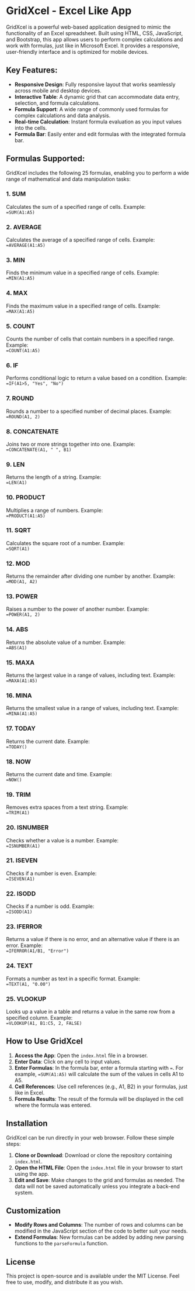 # GridXcel - Excel Like App

GridXcel is a powerful web-based application designed to mimic the functionality of an Excel spreadsheet. Built using HTML, CSS, JavaScript, and Bootstrap, this app allows users to perform complex calculations and work with formulas, just like in Microsoft Excel. It provides a responsive, user-friendly interface and is optimized for mobile devices.

## Key Features:
- **Responsive Design**: Fully responsive layout that works seamlessly across mobile and desktop devices.
- **Interactive Table**: A dynamic grid that can accommodate data entry, selection, and formula calculations.
- **Formula Support**: A wide range of commonly used formulas for complex calculations and data analysis.
- **Real-time Calculation**: Instant formula evaluation as you input values into the cells.
- **Formula Bar**: Easily enter and edit formulas with the integrated formula bar.

## Formulas Supported:

GridXcel includes the following 25 formulas, enabling you to perform a wide range of mathematical and data manipulation tasks:

### 1. SUM
Calculates the sum of a specified range of cells.
Example:  
`=SUM(A1:A5)`

### 2. AVERAGE
Calculates the average of a specified range of cells.
Example:  
`=AVERAGE(A1:A5)`

### 3. MIN
Finds the minimum value in a specified range of cells.
Example:  
`=MIN(A1:A5)`

### 4. MAX
Finds the maximum value in a specified range of cells.
Example:  
`=MAX(A1:A5)`

### 5. COUNT
Counts the number of cells that contain numbers in a specified range.
Example:  
`=COUNT(A1:A5)`

### 6. IF
Performs conditional logic to return a value based on a condition.
Example:  
`=IF(A1>5, "Yes", "No")`

### 7. ROUND
Rounds a number to a specified number of decimal places.
Example:  
`=ROUND(A1, 2)`

### 8. CONCATENATE
Joins two or more strings together into one.
Example:  
`=CONCATENATE(A1, " ", B1)`

### 9. LEN
Returns the length of a string.
Example:  
`=LEN(A1)`

### 10. PRODUCT
Multiplies a range of numbers.
Example:  
`=PRODUCT(A1:A5)`

### 11. SQRT
Calculates the square root of a number.
Example:  
`=SQRT(A1)`

### 12. MOD
Returns the remainder after dividing one number by another.
Example:  
`=MOD(A1, A2)`

### 13. POWER
Raises a number to the power of another number.
Example:  
`=POWER(A1, 2)`

### 14. ABS
Returns the absolute value of a number.
Example:  
`=ABS(A1)`

### 15. MAXA
Returns the largest value in a range of values, including text.
Example:  
`=MAXA(A1:A5)`

### 16. MINA
Returns the smallest value in a range of values, including text.
Example:  
`=MINA(A1:A5)`

### 17. TODAY
Returns the current date.
Example:  
`=TODAY()`

### 18. NOW
Returns the current date and time.
Example:  
`=NOW()`

### 19. TRIM
Removes extra spaces from a text string.
Example:  
`=TRIM(A1)`

### 20. ISNUMBER
Checks whether a value is a number.
Example:  
`=ISNUMBER(A1)`

### 21. ISEVEN
Checks if a number is even.
Example:  
`=ISEVEN(A1)`

### 22. ISODD
Checks if a number is odd.
Example:  
`=ISODD(A1)`

### 23. IFERROR
Returns a value if there is no error, and an alternative value if there is an error.
Example:  
`=IFERROR(A1/B1, "Error")`

### 24. TEXT
Formats a number as text in a specific format.
Example:  
`=TEXT(A1, "0.00")`

### 25. VLOOKUP
Looks up a value in a table and returns a value in the same row from a specified column.
Example:  
`=VLOOKUP(A1, B1:C5, 2, FALSE)`

## How to Use GridXcel

1. **Access the App**: Open the `index.html` file in a browser.
2. **Enter Data**: Click on any cell to input values.
3. **Enter Formulas**: In the formula bar, enter a formula starting with `=`. For example, `=SUM(A1:A5)` will calculate the sum of the values in cells A1 to A5.
4. **Cell References**: Use cell references (e.g., A1, B2) in your formulas, just like in Excel.
5. **Formula Results**: The result of the formula will be displayed in the cell where the formula was entered.

## Installation

GridXcel can be run directly in your web browser. Follow these simple steps:

1. **Clone or Download**: Download or clone the repository containing `index.html`.
2. **Open the HTML File**: Open the `index.html` file in your browser to start using the app.
3. **Edit and Save**: Make changes to the grid and formulas as needed. The data will not be saved automatically unless you integrate a back-end system.

## Customization

- **Modify Rows and Columns**: The number of rows and columns can be modified in the JavaScript section of the code to better suit your needs.
- **Extend Formulas**: New formulas can be added by adding new parsing functions to the `parseFormula` function.

## License

This project is open-source and is available under the MIT License. Feel free to use, modify, and distribute it as you wish.
